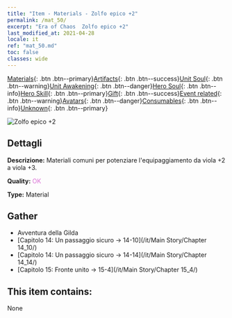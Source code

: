 ```yaml
---
title: "Item - Materials - Zolfo epico +2"
permalink: /mat_50/
excerpt: "Era of Chaos  Zolfo epico +2"
last_modified_at: 2021-04-28
locale: it
ref: "mat_50.md"
toc: false
classes: wide
---
```

 [Materials](/ItemsIT/){: .btn .btn--primary}[Artifacts](/ItemsIT/Artifacts/){: .btn .btn--success}[Unit Soul](/ItemsIT/UnitSoul/){: .btn .btn--warning}[Unit Awakening](/ItemsIT/UnitAwakening/){: .btn .btn--danger}[Hero Soul](/ItemsIT/HeroSoul/){: .btn .btn--info}[Hero Skill](/ItemsIT/HeroSkill/){: .btn .btn--primary}[Gift](/ItemsIT/Gift/){: .btn .btn--success}[Event related](/ItemsIT/Events/){: .btn .btn--warning}[Avatars](/ItemsIT/Avatars/){: .btn .btn--danger}[Consumables](/ItemsIT/Consumables/){: .btn .btn--info}[Unknown](/ItemsIT/Unknown/){: .btn .btn--primary}

 ![Zolfo epico +2](/images/t/i_cailiao_liuhuang2.png)

## Dettagli
 **Descrizione:** Materiali comuni per potenziare l'equipaggiamento da viola +2 a viola +3.

 **Quality:** <span style="color: #DA70D6">OK</span>

 **Type:** Material

## Gather

*    Avventura della Gilda 
*    [Capitolo 14: Un passaggio sicuro -> 14-10](/it/Main Story/Chapter 14_10/) 
*    [Capitolo 14: Un passaggio sicuro -> 14-14](/it/Main Story/Chapter 14_14/) 
*    [Capitolo 15: Fronte unito -> 15-4](/it/Main Story/Chapter 15_4/) 

## This item contains:

  None

